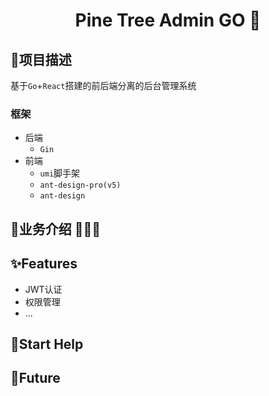 <h1 align="center">Pine Tree Admin GO 🌲</h1>

## 🌴‍项目描述

​基于`Go`+`React`搭建的前后端分离的后台管理系统

### 框架

- 后端
  - `Gin`
- 前端
  - `umi`脚手架
  - `ant-design-pro(v5)`
  - `ant-design`


 

## 🦋业务介绍 🎉🎉🎉


## ✨Features

- JWT认证
- 权限管理
- ...

## 🌟Start Help



## 🐳Future

